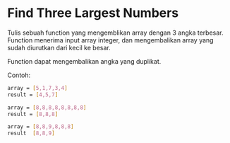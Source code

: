 # Find Three Largest Numbers

Tulis sebuah function yang mengemblikan array dengan 3 angka terbesar. Function menerima input array integer, dan mengembalikan array yang sudah diurutkan dari kecil ke besar.

Function dapat mengembalikan angka yang duplikat.

Contoh:

```sh
array = [5,1,7,3,4]
result = [4,5,7]

array = [8,8,8,8,8,8,8,8]
result = [8,8,8]

array = [8,8,9,8,8,8]
result  [8,8,9]
```
